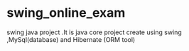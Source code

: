 # swing_online_exam
swing java project .It is java core project create using swing ,MySql(database) and Hibernate (ORM tool) 
